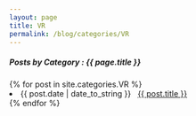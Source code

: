 ```yaml
---
layout: page
title: VR
permalink: /blog/categories/VR
---
```


<h5> Posts by Category : {{ page.title }} </h5>

<div class="card">
{% for post in site.categories.VR %}
 <li class="category-posts"><span>{{ post.date | date_to_string }}</span> &nbsp; <a href="{{ post.url }}">{{ post.title }}</a></li>
{% endfor %}
</div>